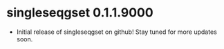 # singleseqgset 0.1.1.9000

* Initial release of singleseqgset on github! Stay tuned for more updates soon.
